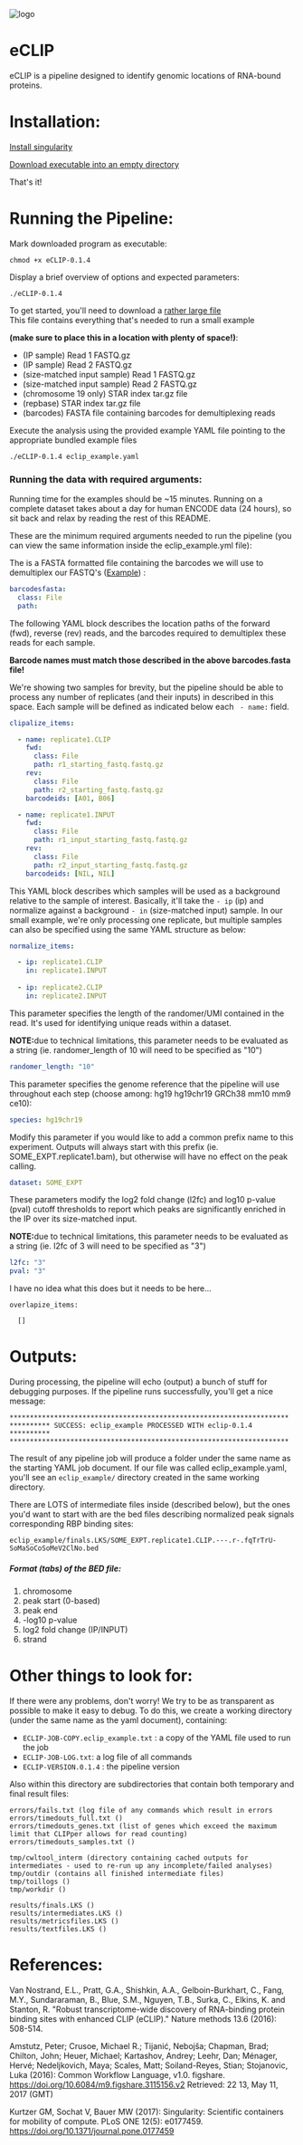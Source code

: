 ![logo](https://github.com/YeoLab/eclip/blob/master/eCLIP-flowchart.png)

# eCLIP

eCLIP is a pipeline designed to identify genomic locations of RNA-bound proteins.
 
# Installation:

[Install singularity](http://singularity.lbl.gov/install-linux)

[Download executable into an empty directory](link_to_singularity)

That's it!

# Running the Pipeline:

Mark downloaded program as executable:
```
chmod +x eCLIP-0.1.4
```

Display  a brief overview of options and expected parameters:
```
./eCLIP-0.1.4
```

To get started, you'll need to download a [rather large file](LINKTOZIPPEDFILE)  
This file contains everything that's needed to run a small example 

<b>(make sure to place this in a location with plenty of space!)</b>:
- (IP sample) Read 1 FASTQ.gz
- (IP sample) Read 2 FASTQ.gz
- (size-matched input sample) Read 1 FASTQ.gz
- (size-matched input sample) Read 2 FASTQ.gz
- (chromosome 19 only) STAR index tar.gz file
- (repbase) STAR index tar.gz file
- (barcodes) FASTA file containing barcodes for demultiplexing reads

Execute the analysis using the provided example YAML file pointing to the appropriate bundled example files
```
./eCLIP-0.1.4 eclip_example.yaml
```

### Running the data with required arguments:

Running time for the examples should be ~15 minutes.
Running on a complete dataset takes about a day for human ENCODE data 
(24 hours), so sit back and relax by reading the rest of this README.

These are the minimum required arguments needed to run the pipeline 
(you can view the same information inside the eclip_example.yml file):


The is a FASTA formatted file containing the barcodes we will use to 
demultiplex our FASTQ's ([Example](BARCODESFASTA)) :
```YAML
barcodesfasta:
  class: File
  path: 
```

The following YAML block describes the location paths of the forward (fwd), 
reverse (rev) reads, and the barcodes required to demultiplex these reads for
each sample. 

<b>Barcode names must match those described in the above barcodes.fasta file!</b>

We're showing two samples for brevity, but the pipeline should be able to 
process any number of replicates (and their inputs) in described in this space.
Each sample will be defined as indicated below each ``` - name:``` field.

```YAML
clipalize_items:

  - name: replicate1.CLIP
    fwd:
      class: File
      path: r1_starting_fastq.fastq.gz
    rev:
      class: File
      path: r2_starting_fastq.fastq.gz
    barcodeids: [A01, B06]

  - name: replicate1.INPUT
    fwd:
      class: File
      path: r1_input_starting_fastq.fastq.gz
    rev:
      class: File
      path: r2_input_starting_fastq.fastq.gz
    barcodeids: [NIL, NIL]
```

This YAML block describes which samples will be used as a background relative
to the sample of interest. Basically, it'll take the ```- ip``` (ip) and 
normalize against a background ```- in``` (size-matched input) sample.
In our small example, we're only processing one replicate, but multiple 
samples can also be specified using the same YAML structure as below:

```YAML
normalize_items:

  - ip: replicate1.CLIP
    in: replicate1.INPUT
    
  - ip: replicate2.CLIP
    in: replicate2.INPUT
```

This parameter specifies the length of the randomer/UMI contained 
in the read. It's used for identifying unique reads within a dataset.

<b>NOTE:</b>due to technical limitations, this parameter needs to be evaluated as
a string (ie. randomer_length of 10 will need to be specified as "10")
```YAML
randomer_length: "10"
```

This parameter specifies the genome reference that the pipeline will use
throughout each step (choose among: hg19 hg19chr19 GRCh38 mm10 mm9 ce10):
```YAML
species: hg19chr19
```

Modify this parameter if you would like to add a common prefix name to this
experiment. Outputs will always start with this prefix 
(ie. SOME_EXPT.replicate1.bam),
but otherwise will have no effect on the peak calling.
```YAML
dataset: SOME_EXPT
```

These parameters modify the log2 fold change (l2fc) and log10 p-value (pval)
cutoff thresholds to report which peaks are significantly enriched in the IP 
over its size-matched input.

<b>NOTE:</b>due to technical limitations, this parameter needs to be evaluated as
a string (ie. l2fc of 3 will need to be specified as "3")

```YAML
l2fc: "3"
pval: "3"
```

I have no idea what this does but it needs to be here...
```
overlapize_items:

  []
```

# Outputs:

During processing, the pipeline will echo (output) a bunch of stuff for 
debugging purposes. If the pipeline runs successfully, you'll get a nice 
message:
```commandline
*********************************************************************
********** SUCCESS: eclip_example PROCESSED WITH eclip-0.1.4 **********
*********************************************************************
```

The result of any pipeline job will produce a folder under the same 
name as the starting YAML job document. If our file was called eclip_example.yaml,
you'll see an ```eclip_example/``` directory created in the same working directory.

There are LOTS of intermediate files inside (described below), but the ones 
you'd want to start with are the bed files describing normalized peak signals 
corresponding RBP binding sites:
```
eclip_example/finals.LKS/SOME_EXPT.replicate1.CLIP.---.r-.fqTrTrU-SoMaSoCoSoMeV2ClNo.bed
```

##### Format (tabs) of the BED file:
1. chromosome
2. peak start (0-based) 
3. peak end
4. -log10 p-value
5. log2 fold change (IP/INPUT)
6. strand

# Other things to look for:

If there were any problems, don't worry! We try to be as 
transparent as possible to make it easy to debug. To do this, we create a 
working directory (under the same name as the yaml document), containing:
 
- ```ECLIP-JOB-COPY.eclip_example.txt``` : a copy of the YAML file used to run the job
- ```ECLIP-JOB-LOG.txt```: a log file of all commands
- ```ECLIP-VERSION.0.1.4``` : the pipeline version

Also within this directory are subdirectories that contain both temporary and final result files: 

```
errors/fails.txt (log file of any commands which result in errors
errors/timedouts_full.txt ()
errors/timedouts_genes.txt (list of genes which exceed the maximum limit that CLIPper allows for read counting)
errors/timedouts_samples.txt ()

tmp/cwltool_interm (directory containing cached outputs for intermediates - used to re-run up any incomplete/failed analyses) 
tmp/outdir (contains all finished intermediate files)
tmp/toillogs ()
tmp/workdir ()

results/finals.LKS ()
results/intermediates.LKS ()
results/metricsfiles.LKS ()
results/textfiles.LKS ()

```

# References:

Van Nostrand, E.L., Pratt, G.A., Shishkin, A.A., Gelboin-Burkhart, C., Fang, M.Y., Sundararaman, B., Blue, S.M., Nguyen, T.B., Surka, C., Elkins, K. and Stanton, R. "Robust transcriptome-wide discovery of RNA-binding protein binding sites with enhanced CLIP (eCLIP)." Nature methods 13.6 (2016): 508-514.

Amstutz, Peter; Crusoe, Michael R.; Tijanić, Nebojša; Chapman, Brad; Chilton, John; Heuer, Michael; Kartashov, Andrey; Leehr, Dan; Ménager, Hervé; Nedeljkovich, Maya; Scales, Matt; Soiland-Reyes, Stian; Stojanovic, Luka (2016): Common Workflow Language, v1.0. 
figshare. https://doi.org/10.6084/m9.figshare.3115156.v2
Retrieved: 22 13, May 11, 2017 (GMT)

Kurtzer GM, Sochat V, Bauer MW (2017): Singularity: Scientific containers for mobility of compute. 
PLoS ONE 12(5): e0177459. https://doi.org/10.1371/journal.pone.0177459
